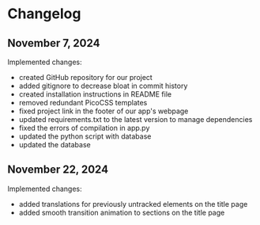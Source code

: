 # Changelog
## November 7, 2024
Implemented changes:
- created GitHub repository for our project
- added gitignore to decrease bloat in commit history
- created installation instructions in README file
- removed redundant PicoCSS templates
- fixed project link in the footer of our app's webpage
- updated requirements.txt to the latest version to manage dependencies
- fixed the errors of compilation in app.py
- updated the python script with database
- updated the database
## November 22, 2024
Implemented changes:
- added translations for previously untracked elements on the title page
- added smooth transition animation to sections on the title page
